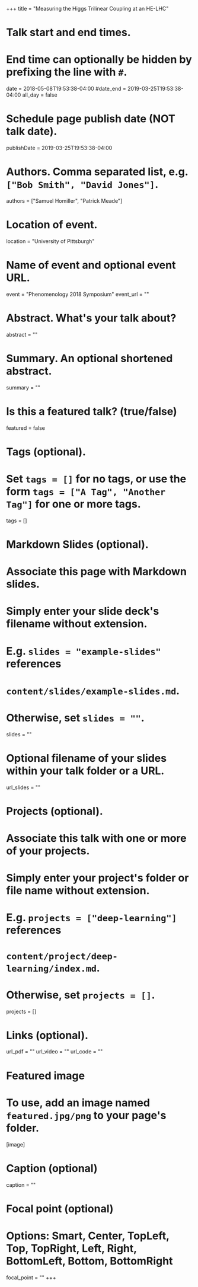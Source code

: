 +++
title = "Measuring the Higgs Trilinear Coupling at an HE-LHC"

# Talk start and end times.
#   End time can optionally be hidden by prefixing the line with `#`.
date = 2018-05-08T19:53:38-04:00
#date_end = 2019-03-25T19:53:38-04:00
all_day = false

# Schedule page publish date (NOT talk date).
publishDate = 2019-03-25T19:53:38-04:00

# Authors. Comma separated list, e.g. `["Bob Smith", "David Jones"]`.
authors = ["Samuel Homiller", "Patrick Meade"]

# Location of event.
location = "University of Pittsburgh"

# Name of event and optional event URL.
event = "Phenomenology 2018 Symposium"
event_url = ""

# Abstract. What's your talk about?
abstract = ""

# Summary. An optional shortened abstract.
summary = ""

# Is this a featured talk? (true/false)
featured = false

# Tags (optional).
#   Set `tags = []` for no tags, or use the form `tags = ["A Tag", "Another Tag"]` for one or more tags.
tags = []

# Markdown Slides (optional).
#   Associate this page with Markdown slides.
#   Simply enter your slide deck's filename without extension.
#   E.g. `slides = "example-slides"` references
#   `content/slides/example-slides.md`.
#   Otherwise, set `slides = ""`.
slides = ""

# Optional filename of your slides within your talk folder or a URL.
url_slides = ""

# Projects (optional).
#   Associate this talk with one or more of your projects.
#   Simply enter your project's folder or file name without extension.
#   E.g. `projects = ["deep-learning"]` references
#   `content/project/deep-learning/index.md`.
#   Otherwise, set `projects = []`.
projects = []

# Links (optional).
url_pdf = ""
url_video = ""
url_code = ""

# Featured image
# To use, add an image named `featured.jpg/png` to your page's folder.
[image]
  # Caption (optional)
  caption = ""

  # Focal point (optional)
  # Options: Smart, Center, TopLeft, Top, TopRight, Left, Right, BottomLeft, Bottom, BottomRight
  focal_point = ""
+++
